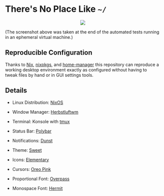 # There's No Place Like `~/`

<p align="center">
  <img src="https://i.imgur.com/6pmo56w.png"/>
</p>

(The screenshot above was taken at the end of the automated tests
running in an ephemeral virtual machine.)

## Reproducible Configuration

Thanks to [Nix][], [nixpkgs][], and [home-manager][] this repository
can reproduce a working desktop environment exactly as configured
without having to tweak files by hand or in GUI settings tools.

## Details

  * Linux Distribution: [NixOS][nix]

  * Window Manager: [Herbstluftwm](https://github.com/pjones/hlwmrc)

  * Terminal: Konsole with [tmux](https://github.com/pjones/tmuxrc)

  * Status Bar: [Polybar](home/programs/polybar.nix)

  * Notifications: [Dunst](home/programs/dunst.nix)

  * Theme: [Sweet](https://github.com/EliverLara/Sweet)

  * Icons: [Elementary](https://github.com/elementary/icons)

  * Cursors: [Oreo Pink](https://github.com/varlesh/oreo-cursors)

  * Proportional Font: [Overpass](https://overpassfont.org/)

  * Monospace Font: [Hermit](https://pcaro.es/p/hermit/)

[nix]: https://nixos.org/
[nixpkgs]: https://github.com/NixOS/nixpkgs
[home-manager]: https://github.com/rycee/home-manager

